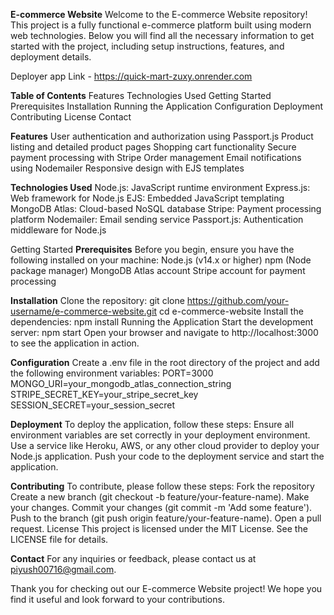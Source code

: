****E-commerce Website****
Welcome to the E-commerce Website repository! This project is a fully functional e-commerce platform built using modern web technologies. Below you will find all the necessary information to get started with the project, including setup instructions, features, and deployment details.

Deployer app Link - https://quick-mart-zuxy.onrender.com

**Table of Contents**
Features
Technologies Used
Getting Started
Prerequisites
Installation
Running the Application
Configuration
Deployment
Contributing
License
Contact


**Features**
User authentication and authorization using Passport.js
Product listing and detailed product pages
Shopping cart functionality
Secure payment processing with Stripe
Order management
Email notifications using Nodemailer
Responsive design with EJS templates


**Technologies Used**
Node.js: JavaScript runtime environment
Express.js: Web framework for Node.js
EJS: Embedded JavaScript templating
MongoDB Atlas: Cloud-based NoSQL database
Stripe: Payment processing platform
Nodemailer: Email sending service
Passport.js: Authentication middleware for Node.js


Getting Started
**Prerequisites**
Before you begin, ensure you have the following installed on your machine:
Node.js (v14.x or higher)
npm (Node package manager)
MongoDB Atlas account
Stripe account for payment processing


**Installation**
Clone the repository:
git clone https://github.com/your-username/e-commerce-website.git
cd e-commerce-website
Install the dependencies:
npm install
Running the Application
Start the development server:
npm start
Open your browser and navigate to http://localhost:3000 to see the application in action.

**Configuration**
Create a .env file in the root directory of the project and add the following environment variables:
PORT=3000
MONGO_URI=your_mongodb_atlas_connection_string
STRIPE_SECRET_KEY=your_stripe_secret_key
SESSION_SECRET=your_session_secret


**Deployment**
To deploy the application, follow these steps:
Ensure all environment variables are set correctly in your deployment environment.
Use a service like Heroku, AWS, or any other cloud provider to deploy your Node.js application.
Push your code to the deployment service and start the application.


**Contributing**
To contribute, please follow these steps:
Fork the repository
Create a new branch (git checkout -b feature/your-feature-name).
Make your changes.
Commit your changes (git commit -m 'Add some feature').
Push to the branch (git push origin feature/your-feature-name).
Open a pull request.
License
This project is licensed under the MIT License. See the LICENSE file for details.

**Contact**
For any inquiries or feedback, please contact us at piyush00716@gmail.com.

Thank you for checking out our E-commerce Website project! We hope you find it useful and look forward to your contributions.
